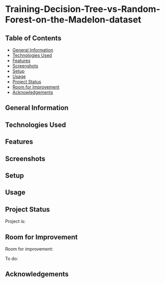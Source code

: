 # Training-Decision-Tree-vs-Random-Forest-on-the-Madelon-dataset


## Table of Contents
* [General Information](#general-information)
* [Technologies Used](#technologies-used)
* [Features](#features)
* [Screenshots](#screenshots)
* [Setup](#setup)
* [Usage](#usage)
* [Project Status](#project-status)
* [Room for Improvement](#room-for-improvement)
* [Acknowledgements](#acknowledgements)


## General Information



## Technologies Used



## Features



## Screenshots



## Setup



## Usage



## Project Status
Project is: 


## Room for Improvement
Room for improvement:


To do:


## Acknowledgements
